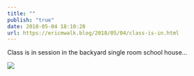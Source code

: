 ```yaml
---
title: ""
publish: "true"
date: 2018-05-04 18:10:28
url: https://ericmwalk.blog/2018/05/04/class-is-in.html
---
```


Class is in session in the backyard single room school house...

![](https://ericmwalk.blog/uploads/2022/f73ad48d91.jpg)